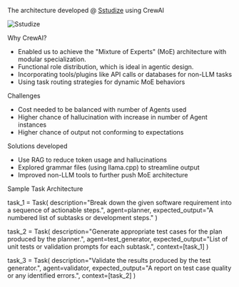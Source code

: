 The architecture developed @ [Sstudize](https://play.google.com/store/apps/details?id=com.InnovAppWorks.Sstudize&amp%3Bhl=en_IN) using CrewAI

![Sstudize](https://github.com/user-attachments/assets/97157356-3efa-4e39-9c8a-bb1c9595fd8d)

Why CrewAI?
- Enabled us to achieve the "Mixture of Experts" (MoE) architecture with modular specialization.
- Functional role distribution, which is ideal in agentic design.
- Incorporating tools/plugins like API calls or databases for non-LLM tasks
- Using task routing strategies for dynamic MoE behaviors

Challenges
- Cost needed to be balanced with number of Agents used
- Higher chance of hallucination with increase in number of Agent instances
- Higher chance of output not conforming to expectations

Solutions developed
- Use RAG to reduce token usage and hallucinations
- Explored grammar files (using llama.cpp) to streamline output
- Improved non-LLM tools to further push MoE architecture

Sample Task Architecture

task_1 = Task(
    description="Break down the given software requirement into a sequence of actionable steps.",
    agent=planner,
    expected_output="A numbered list of subtasks or development steps."
)

task_2 = Task(
    description="Generate appropriate test cases for the plan produced by the planner.",
    agent=test_generator,
    expected_output="List of unit tests or validation prompts for each subtask.",
    context=[task_1]
)

task_3 = Task(
    description="Validate the results produced by the test generator.",
    agent=validator,
    expected_output="A report on test case quality or any identified errors.",
    context=[task_2]
)
